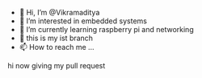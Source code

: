 - 👋 Hi, I’m @Vikramaditya
- 👀 I’m interested in embedded systems
- 🌱 I’m currently learning raspberry pi and networking
- 💞️ this is my ist branch
- 📫 How to reach me ...

<!---
VikramadityaI/VikramadityaI is a ✨ special ✨ repository because its `README.md` (this file) appears on your GitHub profile.
You can click the Preview link to take a look at your changes.
--->
hi now giving my pull request
